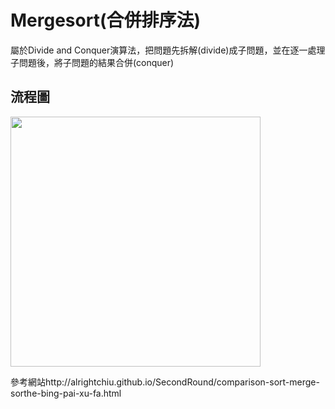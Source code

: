 
# Mergesort(合併排序法)

屬於Divide and Conquer演算法，把問題先拆解(divide)成子問題，並在逐一處理子問題後，將子問題的結果合併(conquer)

## 流程圖

<img src='https://github.com/JoyC14/notes/blob/master/img/MergeSort.png' height=400 weight=400>









參考網站http://alrightchiu.github.io/SecondRound/comparison-sort-merge-sorthe-bing-pai-xu-fa.html
